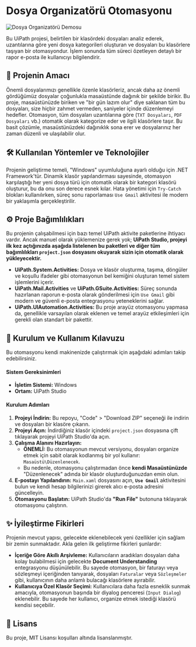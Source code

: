 # Dosya Organizatörü Otomasyonu

![Dosya Organizatörü Demosu](assets/FileEditor.gif)

Bu UiPath projesi, belirtilen bir klasördeki dosyaları analiz ederek, uzantılarına göre yeni dosya kategorileri oluşturan ve dosyaları bu klasörlere taşıyan bir otomasyondur. İşlem sonunda tüm süreci özetleyen detaylı bir rapor e-posta ile kullanıcıyı bilgilendirir.

## 🎯 Projenin Amacı

Önemli dosyalarımızı genellikle özenle klasörleriz, ancak daha az önemli gördüğümüz dosyalar çoğunlukla masaüstünde dağınık bir şekilde birikir. Bu proje, masaüstünüzde biriken ve "bir gün lazım olur" diye saklanan tüm bu dosyaları, size hiçbir zahmet vermeden, saniyeler içinde düzenlemeyi hedefler. Otomasyon, tüm dosyaları uzantılarına göre (`TXT Dosyaları`, `PDF Dosyaları` vb.) otomatik olarak kategorize eder ve ilgili klasörlere taşır. Bu basit çözümle, masaüstünüzdeki dağınıklık sona erer ve dosyalarınız her zaman düzenli ve ulaşılabilir olur.

## 🛠️ Kullanılan Yöntemler ve Teknolojiler

Projenin geliştirme temeli, "Windows" uyumluluğuna ayarlı olduğu için .NET Framework'tür. Dinamik klasör yapılandırması sayesinde, otomasyon karşılaştığı her yeni dosya türü için otomatik olarak bir kategori klasörü oluşturur, bu da onu son derece esnek kılar. Hata yönetimi için `Try-Catch` blokları kullanılırken, süreç sonu raporlaması `Use Gmail` aktivitesi ile modern bir yaklaşımla gerçekleştirilir.

## ⚙️ Proje Bağımlılıkları

Bu projenin çalışabilmesi için bazı temel UiPath aktivite paketlerine ihtiyacı vardır. Ancak manuel olarak yüklemenize gerek yok; **UiPath Studio, projeyi ilk kez açtığınızda aşağıda listelenen bu paketleri ve diğer tüm bağımlılıkları `project.json` dosyasını okuyarak sizin için otomatik olarak yükleyecektir.**

*   **UiPath.System.Activities:** Dosya ve klasör oluşturma, taşıma, döngüler ve koşullu ifadeler gibi otomasyonun bel kemiğini oluşturan temel sistem işlemlerini içerir.
*   **UiPath.Mail.Activities** ve **UiPath.GSuite.Activities:** Süreç sonunda hazırlanan raporun e-posta olarak gönderilmesi için `Use Gmail` gibi modern ve güvenli e-posta entegrasyonu yeteneklerini sağlar.
*   **UiPath.UIAutomation.Activities:** Bu proje arayüz otomasyonu yapmasa da, genellikle varsayılan olarak eklenen ve temel arayüz etkileşimleri için gerekli olan standart bir pakettir.

## 🚀 Kurulum ve Kullanım Kılavuzu

Bu otomasyonu kendi makinenizde çalıştırmak için aşağıdaki adımları takip edebilirsiniz.

#### Sistem Gereksinimleri
*   **İşletim Sistemi:** Windows
*   **Ortam:** UiPath Studio

#### Kurulum Adımları
1.  **Projeyi İndirin:** Bu repoyu, "Code" > "Download ZIP" seçeneği ile indirin ve dosyaları bir klasöre çıkarın.
2.  **Projeyi Açın:** İndirdiğiniz klasör içindeki `project.json` dosyasına çift tıklayarak projeyi UiPath Studio'da açın.
3.  **Çalışma Alanını Hazırlayın:**
    *   **ÖNEMLİ:** Bu otomasyonun mevcut versiyonu, dosyaları organize etmek için sabit olarak kodlanmış bir yol kullanır: `Masaüstü\Düzenlenecek`.
    *   Bu nedenle, otomasyonu çalıştırmadan önce **kendi Masaüstünüzde** "Düzenlenecek" adında bir klasör oluşturduğunuzdan emin olun.
4.  **E-postayı Yapılandırın:** `Main.xaml` dosyasını açın, **`Use Gmail`** aktivitesini bulun ve kendi hesap bilgilerinizi girerek alıcı e-posta adresini güncelleyin.
5.  **Otomasyonu Başlatın:** UiPath Studio'da **"Run File"** butonuna tıklayarak otomasyonu çalıştırın.

## ✨ İyileştirme Fikirleri

Projenin mevcut yapısı, gelecekte eklenebilecek yeni özellikler için sağlam bir zemin sunmaktadır. Akla gelen ilk geliştirme fikirleri şunlardır:

*   **İçeriğe Göre Akıllı Arşivleme:** Kullanıcıların aradıkları dosyaları daha kolay bulabilmesi için gelecekte **Document Understanding** entegrasyonu düşünülebilir. Bu sayede otomasyon, bir faturayı veya sözleşmeyi içeriğinden tanıyarak, dosyaları `Faturalar` veya `Sözleşmeler` gibi, kullanıcının daha anlamlı bulacağı klasörlere ayırabilir.
*   **Kullanıcıya Özel Klasör Seçimi:** Kullanıcılara daha fazla esneklik sunmak amacıyla, otomasyonun başında bir diyalog penceresi (`Input Dialog`) eklenebilir. Bu sayede her kullanıcı, organize etmek istediği klasörü kendisi seçebilir.

## 📄 Lisans

Bu proje, MIT Lisansı koşulları altında lisanslanmıştır.
